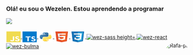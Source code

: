 ### Olá! eu sou o Wezelen. Estou aprendendo a programar

<div align="left">
  <a href="https://github.com/wezelen">
  <img height="180em" src="https://github-readme-stats.vercel.app/api?username=wezelen&show_icons=true&theme=gruvbox_light&include_all_commits=true&count_private=true"/>
</div>
<div style="display: inline_block"><br>
  <img align="center" alt="wez-Js" height="30" width="40" src="https://raw.githubusercontent.com/devicons/devicon/master/icons/javascript/javascript-plain.svg">
  <img align="center" alt="wez-Ts" height="30" width="40" src="https://raw.githubusercontent.com/devicons/devicon/master/icons/typescript/typescript-plain.svg">
  <img align="center" alt="wez-Python" height="30" width="40" src="https://raw.githubusercontent.com/devicons/devicon/master/icons/python/python-original.svg">
  <img align="center" alt="wez-HTML" height="30" width="40" src="https://raw.githubusercontent.com/devicons/devicon/master/icons/html5/html5-original.svg">
  <img align="center" alt="wez-CSS" height="30" width="40" src="https://raw.githubusercontent.com/devicons/devicon/master/icons/css3/css3-original.svg">
  <img align="center" alt="wez-sass height="30" width="40" src="https://cdn.jsdelivr.net/gh/devicons/devicon/icons/sass/sass-original.svg">
  <img align="center" alt="wez-react" height="30" width="40" src="https://cdn.jsdelivr.net/gh/devicons/devicon/icons/react/react-original.svg">
  <img align="center" alt="wez-bulma" height="30" width="40" src="https://cdn.jsdelivr.net/gh/devicons/devicon/icons/bulma/bulma-plain.svg">
  <img align="right" alt="Rafa-pic" height="150" style="border-radius:50px;" src="https://cdn.discordapp.com/attachments/874737634684051527/962140532400881725/eu.png">
</div>
